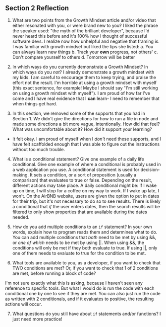 ## Section 2 Reflection

1. What are two points from the Growth Mindset article and/or video that either resonated with you, or were brand new to you?
I liked the phrase the speaker used: "the myth of the brilliant developer", because I'd never heard this before and it's 100% how I thought of successful software devs. I realize now how unhelpful and negative that framing is. I was familiar with growth mindset but liked the tips she listed:
  a. You can always learn new things
  b. Track your __own__ progress, not others'
  c. Don't compare yourself to others
  d. Tomorrow will be better

2. In which ways do you currently demonstrate a Growth Mindset? In which ways do you _not_?
I already demonstrate a growth mindset with my kids. I am careful to encourage them to keep trying, and praise the effort not the result. I'm horrible at using a growth mindset with myself (this exact sentence, for example! Maybe I should say "I'm still working on using a growth mindset with myself"). I am proud of how far I've come and I have real evidence that I **can** learn- I need to remember that when things get hard.


3. In this section, we removed some of the supports that you had in Section 1. We didn't give the directions for how to run a file in node and made some directions a bit more vague, intentionally. How did that feel? What was uncomfortable about it? How did it support your learning?
* It felt okay. I am proud of myself when I *don't* need these supports, and I have felt scaffolded enough that I was able to figure out the instructions without too much trouble.

4. What is a conditional statement? Give one example of a daily life conditional. Give one example of where a conditional is probably used in a web application you use.
A conditional statement is used for decision-making. It sets a condition, or a sort of proposition (usually a comparison) that evaluates to true or false. Depending on the result, different actions may take place. A daily conditional might be: if I wake up on time, I will stop for a coffee on my way to work. If I wake up late, I won't. On the AirBNB website, users are given the option to put in dates for their trip, but it's not necessary to do so to see results. There is likely a conditional that *if* the user enters dates, then the search results will be filtered to only show properties that are available during the dates needed.

5. How do you add multiple conditions to an `if` statement? In your own words, explain how to program reads them and determines what to do.
You can add multiple conditions that *both* need to be met by using &&, or *one of which* needs to be met by using ||. When using &&, the conditions will only be met if they both evaluate to true. If using ||, only one of them needs to evaluate to true for the condition to be met.


6. What tools are available to you, as a developer, if you want to check that TWO conditions are met? Or, if you want to check that 1 of 2 conditions are met, before running a block of code?

I'm not sure exactly what this is asking, because I haven't seen any reference to specific tools. But what I would do is run the code with each conditional one by one to see if they are met. You can also just run the code as written with 2 conditionals, and if it evaluates to positive, the resulting actions will occur.

7. What questions do you still have about `if` statements and/or functions?
I just need more practice!
